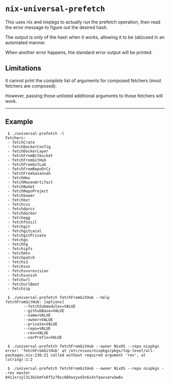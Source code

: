 `nix-universal-prefetch`
========================

This uses nix and nixpkgs to actually run the prefetch operation, then
read the error message to figure out the desired hash.

The output is *only* of the hash when it works, allowing it to be (ab)used
in an automated manner.

When another error happens, the standard error output will be printed.

Limitations
-----------

It cannot print the *complete* list of arguments for composed fetchers (most fetchers are composed).

However, passing those unlisted additional arguments to those fetchers will work.

* * *

Example
-------

```
 $ ./universal-prefetch -l
Fetchers:
 - fetchCrate
 - fetchDockerConfig
 - fetchDockerLayer
 - fetchFromBitbucket
 - fetchFromGitHub
 - fetchFromGitLab
 - fetchFromRepoOrCz
 - fetchFromSavannah
 - fetchHex
 - fetchMavenArtifact
 - fetchNuGet
 - fetchRepoProject
 - fetchbower
 - fetchbzr
 - fetchcvs
 - fetchdarcs
 - fetchdocker
 - fetchegg
 - fetchfossil
 - fetchgit
 - fetchgitLocal
 - fetchgitPrivate
 - fetchgx
 - fetchhg
 - fetchipfs
 - fetchmtn
 - fetchpatch
 - fetchs3
 - fetchsvn
 - fetchsvnrevision
 - fetchsvnssh
 - fetchurl
 - fetchurlBoot
 - fetchzip

 $ ./universal-prefetch fetchFromGitHub --help
fetchFromGitHub: [options]
        --fetchSubmodules=VALUE
        --githubBase=VALUE
        --name=VALUE
        --owner=VALUE
        --private=VALUE
        --repo=VALUE
        --rev=VALUE
        --varPrefix=VALUE

 $ ./universal-prefetch fetchFromGitHub --owner NixOS --repo nixpkgs
error: 'fetchFromGitHub' at /etc/nixos/nixpkgs/pkgs/top-level/all-packages.nix:236:21 called without required argument 'rev', at (string):1:2

 $ ./universal-prefetch fetchFromGitHub --owner NixOS --repo nixpkgs --rev master
04i1xrzyl3i3b1kmfx6f5z78sc66hwzyxd3v6i4zfqavvarw3w6s

```
